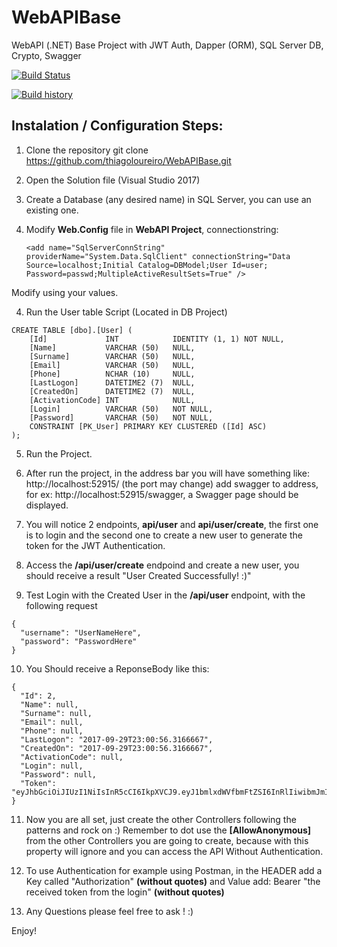 # WebAPIBase
WebAPI (.NET) Base Project with JWT Auth, Dapper (ORM), SQL Server DB, Crypto, Swagger

[![Build Status](https://img.shields.io/appveyor/ci/thiagoloureiro/webapibase/master.svg)](https://ci.appveyor.com/project/thiagoloureiro/webapibase) 

[![Build history](https://buildstats.info/appveyor/chart/thiagoloureiro/webapibase)](https://ci.appveyor.com/project/thiagoloureiro/webapibase/history)

## Instalation / Configuration Steps:

1) Clone the repository
git clone https://github.com/thiagoloureiro/WebAPIBase.git

2) Open the Solution file (Visual Studio 2017)

4) Create a Database (any desired name) in SQL Server, you can use an existing one.

3) Modify **Web.Config** file in **WebAPI Project**, connectionstring:
   ```
   <add name="SqlServerConnString" providerName="System.Data.SqlClient" connectionString="Data Source=localhost;Initial Catalog=DBModel;User Id=user; Password=passwd;MultipleActiveResultSets=True" />
   ```
Modify using your values.

4) Run the User table Script (Located in DB Project)
```
CREATE TABLE [dbo].[User] (
    [Id]             INT            IDENTITY (1, 1) NOT NULL,
    [Name]           VARCHAR (50)   NULL,
    [Surname]        VARCHAR (50)   NULL,
    [Email]          VARCHAR (50)   NULL,
    [Phone]          NCHAR (10)     NULL,
    [LastLogon]      DATETIME2 (7)  NULL,
    [CreatedOn]      DATETIME2 (7)  NULL,
    [ActivationCode] INT            NULL,
    [Login]          VARCHAR (50)   NOT NULL,
    [Password]       VARCHAR (50)   NOT NULL,
    CONSTRAINT [PK_User] PRIMARY KEY CLUSTERED ([Id] ASC)
);
```

5) Run the Project.

6) After run the project, in the address bar you will have something like: http://localhost:52915/ (the port may change) add swagger to address, for ex: http://localhost:52915/swagger, a Swagger page should be displayed.

7) You will notice 2 endpoints, **api/user** and **api/user/create**, the first one is to login and the second one to create a new user to generate the token for the JWT Authentication.

8) Access the **/api/user/create** endpoind and create a new user, you should receive a result "User Created Successfully! :)"

9) Test Login with the Created User in the **/api/user** endpoint, with the following request
```
{
  "username": "UserNameHere",
  "password": "PasswordHere"
}
```
10) You Should receive a ReponseBody like this:
```
{
  "Id": 2,
  "Name": null,
  "Surname": null,
  "Email": null,
  "Phone": null,
  "LastLogon": "2017-09-29T23:00:56.3166667",
  "CreatedOn": "2017-09-29T23:00:56.3166667",
  "ActivationCode": null,
  "Login": null,
  "Password": null,
  "Token": "eyJhbGciOiJIUzI1NiIsInR5cCI6IkpXVCJ9.eyJ1bmlxdWVfbmFtZSI6InRlIiwibmJmIjoxNTA2NzE4ODk0LCJleHAiOjE1MDY3MjAwOTQsImlhdCI6MTUwNjcxODg5NH0.L5LEVLclhj8MSx4stFO44HYRkkdVwb3Pk_ILejRtqVA"
}
```

11) Now you are all set, just create the other Controllers following the patterns and rock on :)
Remember to dot use the **[AllowAnonymous]**  from the other Controllers you are going to create, because with this property will ignore and you can access the API Without Authentication.

12) To use Authentication for example using Postman, in the HEADER add a Key called "Authorization" **(without quotes)** and Value add: Bearer "the received token from the login" **(without quotes)**

13) Any Questions please feel free to ask ! :)

Enjoy!
